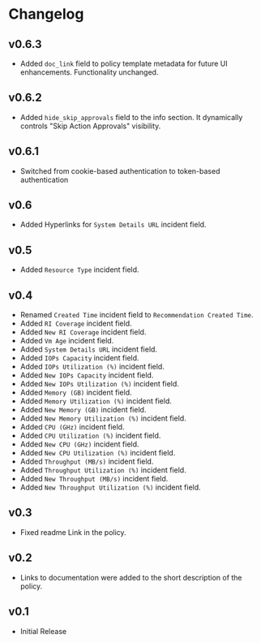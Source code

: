 # Changelog

## v0.6.3

- Added `doc_link` field to policy template metadata for future UI enhancements. Functionality unchanged.

## v0.6.2

- Added `hide_skip_approvals` field to the info section. It dynamically controls "Skip Action Approvals" visibility.

## v0.6.1

- Switched from cookie-based authentication to token-based authentication

## v0.6

- Added Hyperlinks for `System Details URL` incident field.

## v0.5

- Added `Resource Type` incident field.

## v0.4

- Renamed `Created Time` incident field to `Recommendation Created Time`.
- Added `RI Coverage` incident field.
- Added `New RI Coverage` incident field.
- Added `Vm Age` incident field.
- Added `System Details URL` incident field.
- Added `IOPs Capacity` incident field.
- Added `IOPs Utilization (%)` incident field.
- Added `New IOPs Capacity` incident field.
- Added `New IOPs Utilization (%)` incident field.
- Added `Memory (GB)` incident field.
- Added `Memory Utilization (%)` incident field.
- Added `New Memory (GB)` incident field.
- Added `New Memory Utilization (%)` incident field.
- Added `CPU (GHz)` incident field.
- Added `CPU Utilization (%)` incident field.
- Added `New CPU (GHz)` incident field.
- Added `New CPU Utilization (%)` incident field.
- Added `Throughput (MB/s)` incident field.
- Added `Throughput Utilization (%)` incident field.
- Added `New Throughput (MB/s)` incident field.
- Added `New Throughput Utilization (%)` incident field.

## v0.3

- Fixed readme Link in the policy.

## v0.2

- Links to documentation were added to the short description of the policy.

## v0.1

- Initial Release
